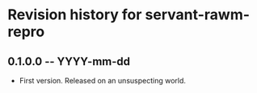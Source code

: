 # Revision history for servant-rawm-repro

## 0.1.0.0 -- YYYY-mm-dd

* First version. Released on an unsuspecting world.
